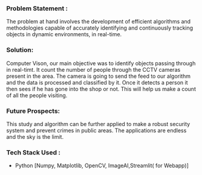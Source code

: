 <h3><b>Problem Statement :</b></h3>
The problem at hand involves the development of efficient algorithms and methodologies capable of accurately identifying and continuously tracking objects in dynamic environments, in real-time.

<h3><b>Solution:</b></h3>
Computer Vison, our main objective was to identify objects passing through in real-timt. It count the number of people through the CCTV cameras present in the area. The camera is going to send the feed to our algorithm and the data is processed and classified by it. Once it detects a person it then sees if he has gone into the shop or not. This will help us make a count of all the people visiting.


<h3><b>Future Prospects:</b></h3>
This study and algorithm can be further applied to make a robust security system and prevent crimes in public areas. The applications are endless and the sky is the limit.

<h3><b>Tech Stack Used : </b></h3>

- Python [Numpy, Matplotlib, OpenCV, ImageAI,Streamlit( for Webapp)]


